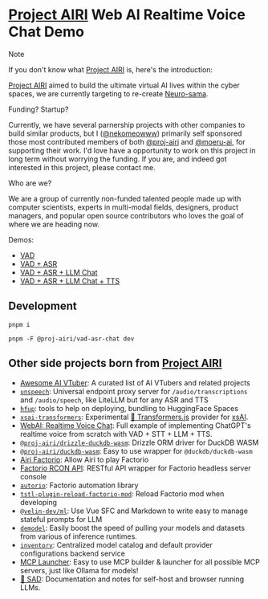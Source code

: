 # [Project AIRI](https://github.com/moeru-ai/airi) Web AI Realtime Voice Chat Demo

> [!NOTE]
>
> If you don't know what [Project AIRI](https://github.com/moeru-ai/airi) is, here's the introduction:
>
> [Project AIRI](https://github.com/moeru-ai/airi) aimed to build the ultimate virtual AI lives within the cyber spaces, we are currently targeting to re-create [Neuro-sama](https://www.youtube.com/@Neurosama).
>
> Funding? Startup?
>
> Currently, we have several parnership projects with other companies to build similar products, but I ([@nekomeowww](https://github.com/nekomeowww)) primarily self sponsored those most contributed members of both [@proj-airi](https://github.com/proj-airi) and [@moeru-ai](https://github.com/moeru-ai), for supporting their work. I'd love have a opportunity to work on this project in long term without worrying the funding. If you are, and indeed got interested in this project, please contact me.
>
> Who are we?
>
> We are a group of currently non-funded talented people made up with computer scientists, experts in multi-modal fields, designers, product managers, and popular open source contributors who loves the goal of where we are heading now.

Demos:

- [VAD](https://proj-airi-apps-vad.netlify.app)
- [VAD + ASR](https://proj-airi-apps-vad-asr.netlify.app)
- [VAD + ASR + LLM Chat](https://proj-airi-apps-vad-asr-chat.netlify.app)
- [VAD + ASR + LLM Chat + TTS](https://proj-airi-apps-vad-asr-chat-tts.netlify.app)

## Development

```shell
pnpm i
```

```shell
pnpm -F @proj-airi/vad-asr-chat dev
```

## Other side projects born from [Project AIRI](https://github.com/moeru-ai/airi)

- [Awesome AI VTuber](https://github.com/proj-airi/awesome-ai-vtuber): A curated list of AI VTubers and related projects
- [`unspeech`](https://github.com/moeru-ai/unspeech): Universal endpoint proxy server for `/audio/transcriptions` and `/audio/speech`, like LiteLLM but for any ASR and TTS
- [`hfup`](https://github.com/moeru-ai/hfup): tools to help on deploying, bundling to HuggingFace Spaces
- [`xsai-transformers`](https://github.com/moeru-ai/xsai-transformers): Experimental [🤗 Transformers.js](https://github.com/huggingface/transformers.js) provider for [xsAI](https://github.com/moeru-ai/xsai).
- [WebAI: Realtime Voice Chat](https://github.com/proj-airi/webai-realtime-voice-chat): Full example of implementing ChatGPT's realtime voice from scratch with VAD + STT + LLM + TTS.
- [`@proj-airi/drizzle-duckdb-wasm`](https://github.com/moeru-ai/airi/tree/main/packages/drizzle-duckdb-wasm/README.md): Drizzle ORM driver for DuckDB WASM
- [`@proj-airi/duckdb-wasm`](https://github.com/moeru-ai/airi/tree/main/packages/duckdb-wasm/README.md): Easy to use wrapper for `@duckdb/duckdb-wasm`
- [Airi Factorio](https://github.com/moeru-ai/airi-factorio): Allow Airi to play Factorio
- [Factorio RCON API](https://github.com/nekomeowww/factorio-rcon-api): RESTful API wrapper for Factorio headless server console
- [`autorio`](https://github.com/moeru-ai/airi-factorio/tree/main/packages/autorio): Factorio automation library
- [`tstl-plugin-reload-factorio-mod`](https://github.com/moeru-ai/airi-factorio/tree/main/packages/tstl-plugin-reload-factorio-mod): Reload Factorio mod when developing
- [`@velin-dev/ml`](https://github.com/luoling8192/velin): Use Vue SFC and Markdown to write easy to manage stateful prompts for LLM
- [`demodel`](https://github.com/moeru-ai/demodel): Easily boost the speed of pulling your models and datasets from various of inference runtimes.
- [`inventory`](https://github.com/moeru-ai/inventory): Centralized model catalog and default provider configurations backend service
- [MCP Launcher](https://github.com/moeru-ai/mcp-launcher): Easy to use MCP builder & launcher for all possible MCP servers, just like Ollama for models!
- [🥺 SAD](https://github.com/moeru-ai/sad): Documentation and notes for self-host and browser running LLMs.
